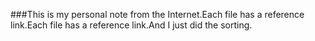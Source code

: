 ###This is my personal note from the Internet.Each file has a reference link.Each file has a reference link.And I just did the sorting.
